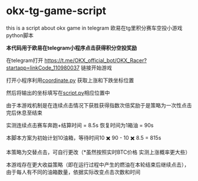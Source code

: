 # okx-tg-game-script

this is a script about okx game in telegram 欧易在tg里积分赛车空投小游戏python脚本

**本代码用于欧易在telegram小程序点击获得积分空投奖励**

在telegram打开 https://t.me/OKX_official_bot/OKX_Racer?startapp=linkCode_110980037 链接开始游戏

打开小程序利用<a href = "https://github.com/zhuolhc/okx-tg-game/blob/main/coordinate.py">coordinate.py</a> 获取上涨和下跌坐标位置

然后将输出的坐标填写在<a href = "https://github.com/zhuolhc/okx-tg-game/blob/main/script.py">script.py</a>相应位置中

由于本游戏机制是在连续点击情况下获胜获得指数次倍奖励于是策略为一次性点击完后休息至结束

实测连续点击赛车奔跑+结算时间 = 8.5s 恢复时间为1箱油 = 90s

本脚本方案为初始计划10油箱，等待时间10 ✖️ 90 - 10 ✖️ 8.5 = 815s

本策略为交替点击，可自行更改（*虽然按照实时BTC价格 实测上涨概率更大些）

本游戏存在更大收益策略（即在运行过程中产生的燃油在本轮结束后继续点击），由于每人有不同的油箱数量，依据实际改变点击次数和时间

